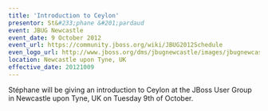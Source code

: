 ```yaml
---
title: 'Introduction to Ceylon'
presentor: St&#233;phane &#201;pardaud
event: JBUG Newcastle
event_date: 9 October 2012
event_url: https://community.jboss.org/wiki/JBUG2012Schedule
even_logo_url: http://www.jboss.org/dms/jbugnewcastle/images/jbugnewcastle-banner.png
location: Newcastle upon Tyne, UK
effective_date: 20121009
---
```

Stéphane will be giving an introduction to Ceylon
at the JBoss User Group in Newcastle upon Tyne, UK on Tuesday 9th of October.
